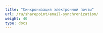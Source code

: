 ```yaml
---
title: "Синхронизация электронной почты"
url: /ru/sharepoint/email-synchronization/
weight: 40
type: docs
---
```


